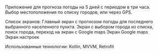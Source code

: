 Приложение для прогноза погоды на 5 дней с периодом в три часа. Выбор местоположения по списку городов, или через GPS.

Список экранов:
Главный экран с прогнозом погоды для последнего выбранного населенного пункта.
Экран с выбором города из списка, поиск города, переход на экран с Google maps
Экран Google maps
Экран настроек

Использованные технологии: Kotlin, MVVM, Retrofit
